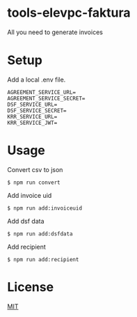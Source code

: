 # tools-elevpc-faktura

All you need to generate invoices

# Setup

Add a local .env file.

```
AGREEMENT_SERVICE_URL=
AGREEMENT_SERVICE_SECRET=
DSF_SERVICE_URL=
DSF_SERVICE_SECRET=
KRR_SERVICE_URL=
KRR_SERVICE_JWT=
```

# Usage

Convert csv to json
```
$ npm run convert
```

Add invoice uid
```
$ npm run add:invoiceuid
```

Add dsf data
```
$ npm run add:dsfdata
```

Add recipient
```
$ npm run add:recipient
```

# License

[MIT](LICENSE)